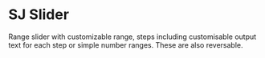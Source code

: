 # SJ Slider
Range slider with customizable range, steps including customisable output text for each step or simple number ranges. These are also reversable. 